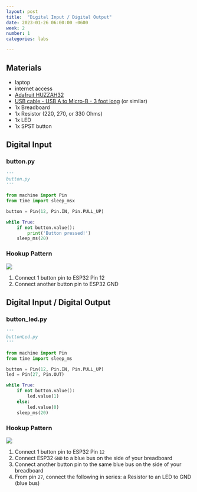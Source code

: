 ```yaml
---
layout: post
title:  "Digital Input / Digital Output"
date: 2023-01-26 06:00:00 -0600
week: 2
number: 1
categories: labs

---
```


## Materials

* laptop
* internet access
* [Adafruit HUZZAH32](https://www.adafruit.com/product/3591)
* [USB cable - USB A to Micro-B - 3 foot long](https://www.adafruit.com/product/592) (or similar)
* 1x Breadboard
* 1x Resistor (220, 270, or 330 Ohms)
* 1x LED
* 1x SPST button


## Digital Input

### button.py

```python
'''
button.py
'''

from machine import Pin
from time import sleep_msx

button = Pin(12, Pin.IN, Pin.PULL_UP)

while True:
    if not button.value():
        print('Button pressed!')
    sleep_ms(20)

```

### Hookup Pattern

![]({{site.url}}/assets/imgs/fritzing/button.png)

1. Connect 1 button pin to ESP32 Pin 12
2. Connect another button pin to ESP32 GND


## Digital Input / Digital Output

### button_led.py

```python
'''
buttonLed.py
'''

from machine import Pin
from time import sleep_ms

button = Pin(12, Pin.IN, Pin.PULL_UP)
led = Pin(27, Pin.OUT)

while True:
    if not button.value():
        led.value(1)
    else:
        led.value(0)
    sleep_ms(20)

```

### Hookup Pattern

![]({{site.url}}/assets/imgs/fritzing/button_led.png)

1. Connect 1 button pin to ESP32 Pin `12`
2. Connect ESP32 `GND` to a blue bus on the side of your breadboard
3. Connect another button pin to the same blue bus on the side of your breadboard
4. From pin `27`, connect the following in series: a Resistor to an LED to GND (blue bus)

